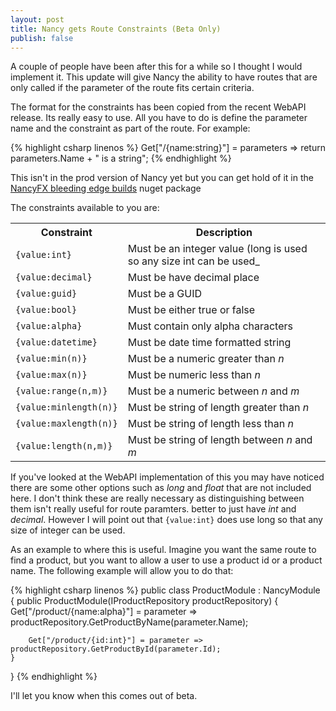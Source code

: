 ```yaml
---
layout: post
title: Nancy gets Route Constraints (Beta Only)
publish: false
---
```


A couple of people have been after this for a while so I thought I would implement it. This update will give Nancy the ability to have routes that are only called if the parameter of the route fits certain criteria.

The format for the constraints has been copied from the recent WebAPI release. Its really easy to use. All you have to do is define the parameter name and the constraint as part of the route. For example:

{% highlight csharp linenos %}
Get["/{name:string}"] = parameters => return parameters.Name + " is a string";
{% endhighlight %}

This isn't in the prod version of Nancy yet but you can get hold of it in the [NancyFX bleeding edge builds](https://www.myget.org/gallery/nancyfx) nuget package

The constraints available to you are:

<table>
	<tr>
		<th>Constraint</th>
		<th>Description</th>
	</tr>
	<tr>
		<td><code>{value:int}</code></td>
		<td>Must be an integer value (long is used so any size int can be used_</td>
	</tr>
	<tr>
		<td><code>{value:decimal}</code></td>
		<td>Must be have decimal place</td>
	</tr>
	<tr>
		<td><code>{value:guid}</code></td>
		<td>Must be a GUID</td>
	</tr>
	<tr>
		<td><code>{value:bool}</code></td>
		<td>Must be either true or false</td>
	</tr>
	<tr>
		<td><code>{value:alpha}</code></td>
		<td>Must contain only alpha characters</td>
	</tr>
	<tr>
		<td><code>{value:datetime}</code></td>
		<td>Must be date time formatted string</td>
	</tr>
	<tr>
		<td><code>{value:min(n)}</code></td>
		<td>Must be a numeric greater than <i>n</i>	</td>
	</tr>
	<tr>
		<td><code>{value:max(n)}</code></td>
		<td>Must be numeric less than <i>n</i></td>
	</tr>
	<tr>
		<td><code>{value:range(n,m)}</code></td>
		<td>Must be a numeric between <i>n</i> and <i>m</i></td>
	</tr>
	<tr>
		<td><code>{value:minlength(n)}</code></td>
		<td>Must be string of length greater than <i>n</i></td>
	</tr>
	<tr>
		<td><code>{value:maxlength(n)}</code></td>
		<td>Must be string of length less than <i>n</i></td>
	</tr>
	<tr>
		<td><code>{value:length(n,m)}</code></td>
		<td>Must be string of length between <i>n</i> and <i>m</i></td>
	</tr>
</table>

If you've looked at the WebAPI implementation of this you may have noticed there are some other options such as _long_ and _float_ that are not included here. I don't think these are really necessary as distinguishing between them isn't really useful for route paramters. better to just have _int_ and _decimal_. However I will point out that `{value:int}` does use long so that any size of integer can be used.

As an example to where this is useful. Imagine you want the same route to find a product, but you want to allow a user to use a product id or a product name. The following example will allow you to do that:

{% highlight csharp linenos %}
public class ProductModule : NancyModule {
    public ProductModule(IProductRepository productRepository)
    { 
        Get["/product/{name:alpha}"] = parameter => productRepository.GetProductByName(parameter.Name);

        Get["/product/{id:int}"] = parameter => productRepository.GetProductById(parameter.Id);
    }
} 
{% endhighlight %}

I'll let you know when this comes out of beta.
